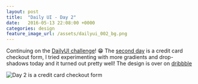 ```yaml
---
layout: post
title:  "Daily UI - Day 2"
date:   2016-05-13 22:08:00 +0000
categories: design
feature_image_url: /assets/dailyui_002_bg.png
---
```

Continuing on the [DailyUI challenge][daily_ui]! 😁 The [second day][dailyui_002] is a credit card checkout form, I tried experimenting with more gradients and drop-shadows today and it turned out pretty well! The design is over on [dribbble][dailyui_002]

![Day 2 is a credit card checkout form](https://d13yacurqjgara.cloudfront.net/users/194727/screenshots/2714056/dailyui_002.png)

[daily_ui]: http://www.dailyui.co
[dribbble_profile]: https://dribbble.com/keithomalley
[dailyui_002]: https://dribbble.com/shots/2714056-Credit-Card-Checkout-Form
[twitter_profile]: https://twitter.com/keithomaille
